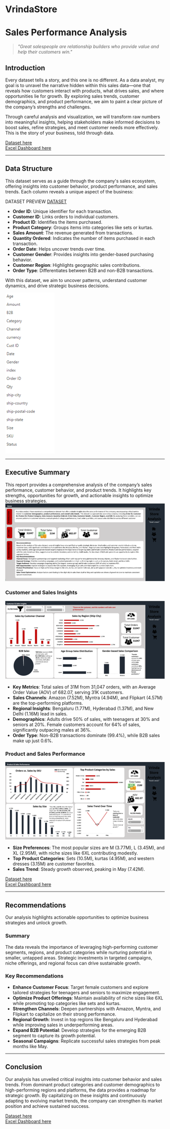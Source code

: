 # VrindaStore
# Sales Performance Analysis

> *"Great salespeople are relationship builders who provide value and help their customers win."*

## Introduction
Every dataset tells a story, and this one is no different. As a data analyst, my goal is to unravel the narrative hidden within this sales data—one that reveals how customers interact with products, what drives sales, and where opportunities lie for growth. By exploring sales trends, customer demographics, and product performance, we aim to paint a clear picture of the company’s strengths and challenges.

Through careful analysis and visualization, we will transform raw numbers into meaningful insights, helping stakeholders make informed decisions to boost sales, refine strategies, and meet customer needs more effectively. This is the story of your business, told through data.

[Dataset here]()  
[Excel Dashboard here]()

---

## Data Structure
This dataset serves as a guide through the company's sales ecosystem, offering insights into customer behavior, product performance, and sales trends. Each column reveals a unique aspect of the business:

DATASET PREVIEW 
[DATASET]()

- **Order ID**: Unique identifier for each transaction.
- **Customer ID**: Links orders to individual customers.
- **Product ID**: Identifies the items purchased.
- **Product Category**: Groups items into categories like sets or kurtas.
- **Sales Amount**: The revenue generated from transactions.
- **Quantity Ordered**: Indicates the number of items purchased in each transaction.
- **Order Date**: Helps uncover trends over time.
- **Customer Gender**: Provides insights into gender-based purchasing behavior.
- **Customer Region**: Highlights geographic sales contributions.
- **Order Type**: Differentiates between B2B and non-B2B transactions.

With this dataset, we aim to uncover patterns, understand customer dynamics, and drive strategic business decisions.

![Dataset here](https://github.com/NishaChandila/project-assets/blob/main/vrinda-dataset.PNG)  

---

## Executive Summary
This report provides a comprehensive analysis of the company’s sales performance, customer behavior, and product trends. It highlights key strengths, opportunities for growth, and actionable insights to optimize business strategies.
![Home](https://github.com/NishaChandila/project-assets/blob/main/vrinda1.PNG)

### Customer and Sales Insights
![Customer](https://github.com/NishaChandila/project-assets/blob/main/vrinda2.PNG)
- **Key Metrics**: Total sales of 31M from 31,047 orders, with an Average Order Value (AOV) of 682.07, serving 31K customers.
- **Sales Channels**: Amazon (7.52M), Myntra (4.94M), and Flipkart (4.57M) are the top-performing platforms.
- **Regional Insights**: Bengaluru (1.77M), Hyderabad (1.37M), and New Delhi (1.16M) lead in sales.
- **Demographics**: Adults drive 50% of sales, with teenagers at 30% and seniors at 20%. Female customers account for 64% of sales, significantly outpacing males at 36%.
- **Order Type**: Non-B2B transactions dominate (99.4%), while B2B sales make up just 0.6%.

### Product and Sales Performance
![Product](https://github.com/NishaChandila/project-assets/blob/main/vrinda3.PNG)
- **Size Preferences**: The most popular sizes are M (3.77M), L (3.45M), and XL (2.95M), with niche sizes like 6XL contributing modestly.
- **Top Product Categories**: Sets (10.5M), kurtas (4.95M), and western dresses (3.15M) are customer favorites.
- **Sales Trend**: Steady growth observed, peaking in May (7.42M).

[Dataset here](https://github.com/NishaChandila/VrindaStore/blob/main/Vrinda%20Store.csv)  
[Excel Dashboard here]()

---

## Recommendations
Our analysis highlights actionable opportunities to optimize business strategies and unlock growth.

### Summary
The data reveals the importance of leveraging high-performing customer segments, regions, and product categories while nurturing potential in smaller, untapped areas. Strategic investments in targeted campaigns, niche offerings, and regional focus can drive sustainable growth.

### Key Recommendations
- **Enhance Customer Focus**: Target female customers and explore tailored strategies for teenagers and seniors to maximize engagement.
- **Optimize Product Offerings**: Maintain availability of niche sizes like 6XL while promoting top categories like sets and kurtas.
- **Strengthen Channels**: Deepen partnerships with Amazon, Myntra, and Flipkart to capitalize on their strong performance.
- **Regional Growth**: Invest in top regions like Bengaluru and Hyderabad while improving sales in underperforming areas.
- **Expand B2B Potential**: Develop strategies for the emerging B2B segment to capture its growth potential.
- **Seasonal Campaigns**: Replicate successful sales strategies from peak months like May.

---

## Conclusion
Our analysis has unveiled critical insights into customer behavior and sales trends. From dominant product categories and customer demographics to high-performing regions and platforms, the data provides a roadmap for strategic growth. By capitalizing on these insights and continuously adapting to evolving market trends, the company can strengthen its market position and achieve sustained success.

[Dataset here]()  
[Excel Dashboard here]()
